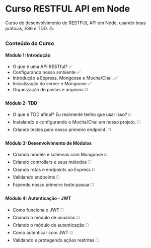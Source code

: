 # Curso RESTFUL API em Node
Curso de desenvolvimento de RESTFUL API em Node, usando boas práticas, ES6 e TDD.  :+1:

### Conteúdo do Curso

#### Módulo 1: Introdução
- O que é uma API RESTful? :white_check_mark:
- Configurando nosso ambiente :white_check_mark:
- Introdução a Express, Mongoose e Mocha/Chai. :white_check_mark:
- Inicialização do server e Mongoose :white_check_mark:
- Organização de pastas e arquivos :white_medium_square:

#### Módulo 2: TDD
- O que é TDD afinal? Eu realmente tenho que usar isso? :white_medium_square:
- Instalando e configurando o Mocha/Chai em nosso projeto. :white_medium_square:
- Criando testes para nosso primeiro endpoint. :white_medium_square:

#### Módulo 3: Desenvolvimento de Módulos
- Criando models e schemas com Mongoose :white_medium_square:
- Criando controllers e seus métodos :white_medium_square:
- Criando rotas e endpoints ao Express :white_medium_square:
- Validando endpoints :white_medium_square:
- Fazendo nosso primeiro teste passar :white_medium_square:

#### Módulo 4: Autenticação - JWT
- Como funciona o JWT :white_medium_square:
- Criando o módulo de usuários :white_medium_square:
- Criando o módulo de autenticação :white_medium_square:
- Como autenticar com JWT :white_medium_square:
- Validando e protegendo ações restritas :white_medium_square:
